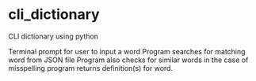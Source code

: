 # cli_dictionary
CLI dictionary using python 

Terminal prompt for user to input a word
Program searches for matching word from JSON file
Program also checks for similar words in the case of misspelling 
program returns definition(s) for word. 

